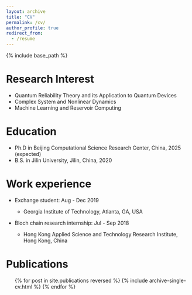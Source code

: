 ```yaml
---
layout: archive
title: "CV"
permalink: /cv/
author_profile: true
redirect_from:
  - /resume
---
```


<!-- 可以用类似的方式放一个pdf上去
  <div class="wordwrap">You can also find my articles on <a href="{{site.author.googlescholar}}">my Google Scholar profile</a>.</div>
-->

{% include base_path %}

Research Interest
======
*	Quantum Reliability Theory and its Application to Quantum Devices
* Complex System and Nonlinear Dynamics
* Machine Learning and Reservoir Computing

Education
======
* Ph.D in Beijing Computational Science Research Center, China, 2025 (expected)
* B.S. in Jilin University, Jilin, China, 2020

Work experience
======
* Exchange student: Aug - Dec 2019
  * Georgia Institute of Technology, Atlanta, GA, USA

* Bloch chain research internship: Jul - Sep 2018
  * Hong Kong Applied Science and Technology Research Institute, Hong Kong, China

<!--   
Skills
======
* Skill 1
* Skill 2
  * Sub-skill 2.1
  * Sub-skill 2.2
  * Sub-skill 2.3
* Skill 3 -->

Publications
======
  <ul>{% for post in site.publications reversed %}
    {% include archive-single-cv.html %}
  {% endfor %}</ul>
  
<!-- Talks
======
  <ul>{% for post in site.talks reversed %}
    {% include archive-single-talk-cv.html  %}
  {% endfor %}</ul> -->
  
<!-- Teaching
======
  <ul>{% for post in site.teaching reversed %}
    {% include archive-single-cv.html %}
  {% endfor %}</ul> -->
  
<!-- Service and leadership
======
* Currently signed in to 43 different slack teams -->
